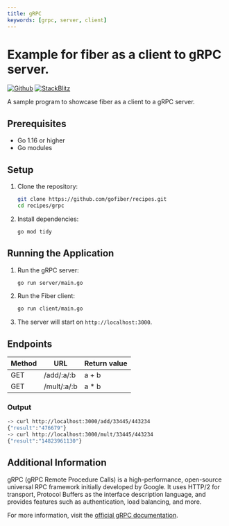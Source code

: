 ```yaml
---
title: gRPC
keywords: [grpc, server, client]
---
```


# Example for fiber as a client to gRPC server.

[![Github](https://img.shields.io/static/v1?label=&message=Github&color=2ea44f&style=for-the-badge&logo=github)](https://github.com/gofiber/recipes/tree/master/grpc) [![StackBlitz](https://img.shields.io/static/v1?label=&message=StackBlitz&color=2ea44f&style=for-the-badge&logo=StackBlitz)](https://stackblitz.com/github/gofiber/recipes/tree/master/grpc)

A sample program to showcase fiber as a client to a gRPC server.

## Prerequisites

- Go 1.16 or higher
- Go modules

## Setup

1. Clone the repository:
    ```sh
    git clone https://github.com/gofiber/recipes.git
    cd recipes/grpc
    ```

2. Install dependencies:
    ```sh
    go mod tidy
    ```

## Running the Application

1. Run the gRPC server:
    ```sh
    go run server/main.go
    ```

2. Run the Fiber client:
    ```sh
    go run client/main.go
    ```

3. The server will start on `http://localhost:3000`.

## Endpoints

| Method | URL           | Return value |
| ------ | ------------- | ------------ |
| GET    | /add/:a/:b    | a + b        |
| GET    | /mult/:a/:b   | a \* b       |

### Output

```bash
-> curl http://localhost:3000/add/33445/443234
{"result":"476679"}
-> curl http://localhost:3000/mult/33445/443234
{"result":"14823961130"}
```

## Additional Information

gRPC (gRPC Remote Procedure Calls) is a high-performance, open-source universal RPC framework initially developed by Google. It uses HTTP/2 for transport, Protocol Buffers as the interface description language, and provides features such as authentication, load balancing, and more.

For more information, visit the [official gRPC documentation](https://grpc.io/docs/).
